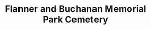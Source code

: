 ---
title: "Flanner and Buchanan Memorial Park Cemetery"
url: /indianapolis/flanner-and-buchanan-memorial-park-cemetery/
shop: funeral directors
---
